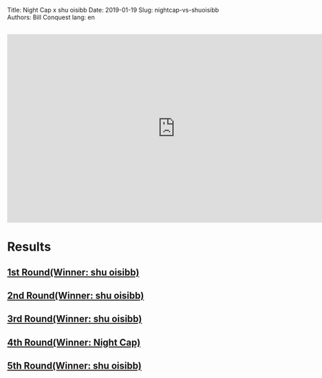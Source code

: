 Title: Night Cap x shu oisibb
Date: 2019-01-19
Slug: nightcap-vs-shuoisibb
Authors: Bill Conquest
lang: en

<br />
<iframe width="780" height="438" src="https://www.youtube.com/embed/q0TCtLlFbM4" frameborder="0" allow="accelerometer; autoplay; encrypted-media; gyroscope; picture-in-picture" allowfullscreen></iframe>


# Results
## [1st Round(Winner: shu oisibb)](https://zkillboard.com/kill/74623361/)
## [2nd Round(Winner: shu oisibb)](https://zkillboard.com/kill/74623510/)
## [3rd Round(Winner: shu oisibb)](https://zkillboard.com/kill/74623651/)
## [4th Round(Winner: Night Cap)](https://zkillboard.com/kill/74624040/)
## [5th Round(Winner: shu oisibb)](https://zkillboard.com/kill/74624135/)
